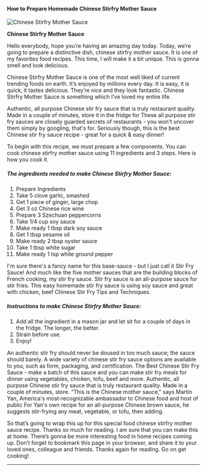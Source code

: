             

#### How to Prepare Homemade Chinese Stirfry Mother Sauce

![Chinese Stirfry Mother Sauce](https://img-global.cpcdn.com/recipes/6217405687136256/751x532cq70/chinese-stirfry-mother-sauce-recipe-main-photo.jpg)

**Chinese Stirfry Mother Sauce**

Hello everybody, hope you’re having an amazing day today. Today, we’re going to prepare a distinctive dish, chinese stirfry mother sauce. It is one of my favorites food recipes. This time, I will make it a bit unique. This is gonna smell and look delicious.

Chinese Stirfry Mother Sauce is one of the most well liked of current trending foods on earth. It’s enjoyed by millions every day. It is easy, it is quick, it tastes delicious. They’re nice and they look fantastic. Chinese Stirfry Mother Sauce is something which I’ve loved my entire life.

Authentic, all purpose Chinese stir fry sauce that is truly restaurant quality. Made in a couple of minutes, store it in the fridge for These all purpose stir fry sauces are closely guarded secrets of restaurants - you won't uncover them simply by googling, that's for. Seriously though, this is the best Chinese stir fry sauce recipe - great for a quick & easy dinner!

To begin with this recipe, we must prepare a few components. You can cook chinese stirfry mother sauce using 11 ingredients and 3 steps. Here is how you cook it.

##### The ingredients needed to make Chinese Stirfry Mother Sauce:

1.  Prepare Ingredients
2.  Take 5 clove garlic, smashed
3.  Get 1 piece of ginger, large chop
4.  Get 3 oz Chinese rice wine
5.  Prepare 3 Szechuan peppercorns
6.  Take 1/4 cup soy sauce
7.  Make ready 1 tbsp dark soy sauce
8.  Get 1 tbsp sesame oil
9.  Make ready 2 tbsp oyster sauce
10.  Take 1 tbsp white sugar
11.  Make ready 1 tsp white ground pepper

I'm sure there's a fancy name for this base-sauce - but I just call it Stir Fry Sauce! And much like the five mother sauces that are the building blocks of French cooking, my stir fry sauce. Stir fry sauce is an all-purpose sauce for stir fries. This easy homemade stir fry sauce is using soy sauce and great with chicken, beef Chinese Stir Fry Tips and Techniques.

##### Instructions to make Chinese Stirfry Mother Sauce:

1.  Add all the ingredient in a mason jar and let sit for a couple of days in the fridge. The longer, the better.
2.  Strain before use.
3.  Enjoy!

An authentic stir fry should never be doused in too much sauce; the sauce should barely. A wide variety of chinese stir fry sauce options are available to you, such as form, packaging, and certification. The Best Chinese Stir Fry Sauce - make a batch of this sauce and you can make stir fry meals for dinner using vegetables, chicken, tofu, beef and more. Authentic, all purpose Chinese stir fry sauce that is truly restaurant quality. Made in a couple of minutes, store. "This is the Chinese mother sauce," says Martin Yan, America's most-recognizable ambassador to Chinese food and host of public For Yan's own recipe for an all-purpose Chinese brown sauce, he suggests stir-frying any meat, vegetable, or tofu, then adding.

So that’s going to wrap this up for this special food chinese stirfry mother sauce recipe. Thanks so much for reading. I am sure that you can make this at home. There’s gonna be more interesting food in home recipes coming up. Don’t forget to bookmark this page in your browser, and share it to your loved ones, colleague and friends. Thanks again for reading. Go on get cooking!

* * *